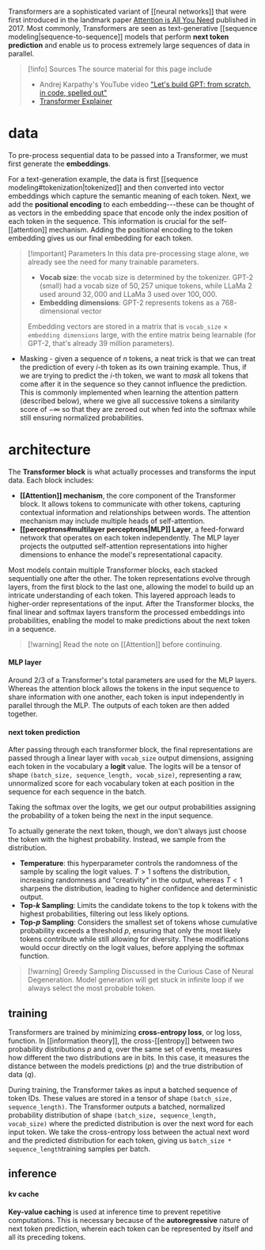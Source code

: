 Transformers are a sophisticated variant of [[neural networks]] that were first introduced in the  landmark paper [Attention is All You Need](https://arxiv.org/abs/1706.03762) published in 2017. Most commonly, Transformers are seen as text-generative [[sequence modeling|sequence-to-sequence]] models that perform **next token prediction** and enable us to process extremely large sequences of data in parallel. 

>[!info] Sources
>The source material for this page include
>- Andrej Karpathy's YouTube video ["Let's build GPT: from scratch, in code, spelled out"](https://www.youtube.com/watch?v=kCc8FmEb1nY&ab_channel=AndrejKarpathy)
>- [Transformer Explainer](https://poloclub.github.io/transformer-explainer/)

# data
To pre-process sequential data to be passed into a Transformer, we must first generate the **embeddings**. 

For a text-generation example, the data is first [[sequence modeling#tokenization|tokenized]] and then converted into vector embeddings which capture the semantic meaning of each token. Next, we add the **positional encoding** to each embedding---these can be thought of as vectors in the embedding space that encode only the index position of each token in the sequence. This information is crucial for the self-[[attention]] mechanism. Adding the positional encoding to the token embedding gives us our final embedding for each token.

>[!important] Parameters
>In this data pre-processing stage alone, we already see the need for many trainable parameters.
>- **Vocab size**: the vocab size is determined by the tokenizer. GPT-2 (small) had a vocab size of $50,257$ unique tokens, while LLaMa 2 used around $32,000$ and LLaMa 3 used over $100,000$. 
>- **Embedding dimensions**: GPT-2 represents tokens as a $768$-dimensional vector
> 
> Embedding vectors are stored in a matrix that is `vocab_size` $\times$ `embedding dimensions` large, with the entire matrix being learnable (for GPT-2, that's already $39$ million parameters).
> 

- Masking - given a sequence of $n$ tokens, a neat trick is that we can treat the prediction of every $i$-th token as its own training example. Thus, if we are trying to predict the $i$-th token, we want to *mask* all tokens that come after it in the sequence so they cannot influence the prediction. This is commonly implemented when learning the attention pattern (described below), where we give all successive tokens a similarity score of $-\infty$ so that they are zeroed out when fed into the softmax while still ensuring normalized probabilities.

# architecture
The **Transformer block** is what actually processes and transforms the input data. Each block includes:
- **[[Attention]] mechanism**, the core component of the Transformer block. It allows tokens to communicate with other tokens, capturing contextual information and relationships between words. The attention mechanism may include multiple heads of self-attention.
- **[[perceptrons#multilayer perceptrons|MLP]] Layer**, a feed-forward network that operates on each token independently. The MLP layer projects the outputted self-attention representations into higher dimensions to enhance the model's representational capacity.

Most models contain multiple Transformer blocks, each stacked sequentially one after the other. The token representations evolve through layers, from the first block to the last one, allowing the model to build up an intricate understanding of each token. This layered approach leads to higher-order representations of the input. After the Transformer blocks, the final linear and softmax layers transform the processed embeddings into probabilities, enabling the model to make predictions about the next token in a sequence.

>[!warning] Read the note on [[Attention]] before continuing.
#### MLP layer
Around $2/3$ of a Transformer's total parameters are used for the MLP layers. Whereas the attention block allows the tokens in the input sequence to share information with one another, each token is input independently in parallel through the MLP. The outputs of each token are then added together.

#### next token prediction
After passing through each transformer block, the final representations are passed through a  linear layer with  `vocab_size` output dimensions, assigning each token in the vocabulary a **logit** value. The logits will be a tensor of shape `(batch_size, sequence_length, vocab_size)`, representing a raw, unnormalized score for each vocabulary token at each position in the sequence for each sequence in the batch.

Taking the softmax over the logits, we get our output probabilities assigning the probability of a token being the next in the input sequence.

To actually generate the next token, though, we don't always just choose the token with the highest probability. Instead, we sample from the distribution.
- **Temperature**: this hyperparameter controls the randomness of the sample by scaling the logit values. $T > 1$ softens the distribution, increasing randomness and "creativity" in the output, whereas $T < 1$ sharpens the distribution, leading to higher confidence and deterministic output.
- **Top-$k$ Sampling**: Limits the candidate tokens to the top k tokens with the highest probabilities, filtering out less likely options.
- **Top-$p$ Sampling**: Considers the smallest set of tokens whose cumulative probability exceeds a threshold $p$, ensuring that only the most likely tokens contribute while still allowing for diversity.
These modifications would occur directly on the logit values, before applying the softmax function.

>[!warning] Greedy Sampling
>Discussed in the Curious Case of Neural Degeneration. Model generation will get stuck in infinite loop if we always select the most probable token.

## training
Transformers are trained by minimizing **cross-entropy loss**, or log loss, function. In [[information theory]], the cross-[[entropy]] between two probability distributions $p$ and $q$, over the same set of events, measures how different the two distributions are in bits. In this case, it measures the distance between the models predictions ($p$) and the true distribution of data ($q$).

During training, the Transformer takes as input a batched sequence of token IDs. These values are stored in a tensor of shape `(batch_size, sequence_length)`. The Transformer outputs a batched, normalized probability distribution of shape `(batch_size, sequence_length, vocab_size)` where the predicted distribution is over the next word for each input token. We take the cross-entropy loss between the actual next word and the predicted distribution for each token, giving us `batch_size * sequence_length`training samples per batch.
## inference

#### kv cache
**Key-value caching** is used at inference time to prevent repetitive computations. This is necessary because of the **autoregressive** nature of next token prediction, wherein each token can be represented by itself and all its preceding tokens. 

